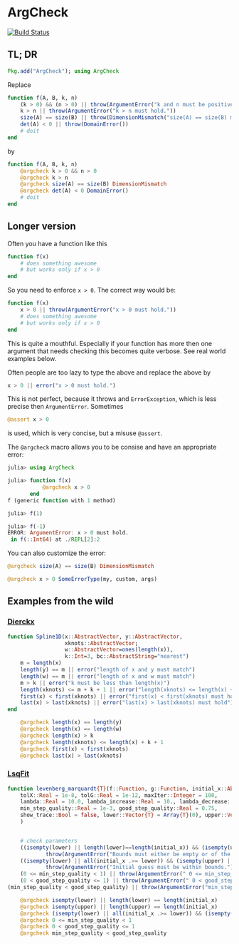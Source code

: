# ArgCheck

[![Build Status](https://travis-ci.org/jw3126/ArgCheck.jl.svg?branch=master)](https://travis-ci.org/jw3126/ArgCheck.jl)

## TL; DR
```Julia
Pkg.add("ArgCheck"); using ArgCheck
```

Replace
```Julia
function f(A, B, k, n)
    (k > 0) && (n > 0) || throw(ArgumentError("k and n must be positive".))
    k > n || throw(ArgumentError("k > n must hold."))
    size(A) == size(B) || throw(DimensionMismatch("size(A) == size(B) must hold."))
    det(A) < 0 || throw(DomainError())
    # doit    
end
```
by
```Julia
function f(A, B, k, n)
    @argcheck k > 0 && n > 0
    @argcheck k > n
    @argcheck size(A) == size(B) DimensionMismatch
    @argcheck det(A) < 0 DomainError()
    # doit
end
```
## Longer version

Often you have a function like this

```Julia
function f(x)
    # does something awesome
    # but works only if x > 0
end
```
So you need to enforce `x > 0`. The correct way would be:

```Julia
function f(x)
    x > 0 || throw(ArgumentError("x > 0 must hold."))
    # does something awesome
    # but works only if x > 0
end
```
This is quite a mouthful. Especially if your function has more then one argument
that needs checking this becomes quite verbose. See real world examples below.

Often people are too lazy to type the above and replace the above by
```Julia
x > 0 || error("x > 0 must hold.")
```
This is not perfect, because it throws and `ErrorException`, which is less precise then `ArgumentError`. Sometimes

```Julia
@assert x > 0
```
is used, which is very concise, but a misuse `@assert`.

The `@argcheck` macro allows you to be consise and have an appropriate error:

```Julia
julia> using ArgCheck

julia> function f(x)
           @argcheck x > 0
       end
f (generic function with 1 method)

julia> f(1)

julia> f(-1)
ERROR: ArgumentError: x > 0 must hold.
 in f(::Int64) at ./REPL[2]:2
```

You can also customize the error:

```Julia
@argcheck size(A) == size(B) DimensionMismatch
```
```Julia 
@argcheck x > 0 SomeErrorType(my, custom, args)
```


## Examples from the wild

### [Dierckx](https://github.com/kbarbary/Dierckx.jl)

```Julia
function Spline1D(x::AbstractVector, y::AbstractVector,
                  xknots::AbstractVector;
                  w::AbstractVector=ones(length(x)),
                  k::Int=3, bc::AbstractString="nearest")
    m = length(x)
    length(y) == m || error("length of x and y must match")
    length(w) == m || error("length of x and w must match")
    m > k || error("k must be less than length(x)")
    length(xknots) <= m + k + 1 || error("length(xknots) <= length(x) + k + 1 must hold")
    first(x) < first(xknots) || error("first(x) < first(xknots) must hold")
    last(x) > last(xknots) || error("last(x) > last(xknots) must hold")
end
```

```Julia
    @argcheck length(x) == length(y)
    @argcheck length(x) == length(w)
    @argcheck length(x) > k
    @argcheck length(xknots) <= length(x) + k + 1
    @argcheck first(x) < first(xknots)
    @argcheck last(x) > last(xknots)
```

### [LsqFit](https://github.com/JuliaNLSolvers/LsqFit.jl)

```Julia
function levenberg_marquardt{T}(f::Function, g::Function, initial_x::AbstractVector{T};
    tolX::Real = 1e-8, tolG::Real = 1e-12, maxIter::Integer = 100,
    lambda::Real = 10.0, lambda_increase::Real = 10., lambda_decrease::Real = 0.1,
    min_step_quality::Real = 1e-3, good_step_quality::Real = 0.75,
    show_trace::Bool = false, lower::Vector{T} = Array{T}(0), upper::Vector{T} = Array{T}(0)
    )


    # check parameters
    ((isempty(lower) || length(lower)==length(initial_x)) && (isempty(upper) || length(upper)==length(initial_x))) ||
            throw(ArgumentError("Bounds must either be empty or of the same length as the number of parameters."))
    ((isempty(lower) || all(initial_x .>= lower)) && (isempty(upper) || all(initial_x .<= upper))) ||
            throw(ArgumentError("Initial guess must be within bounds."))
    (0 <= min_step_quality < 1) || throw(ArgumentError(" 0 <= min_step_quality < 1 must hold."))
    (0 < good_step_quality <= 1) || throw(ArgumentError(" 0 < good_step_quality <= 1 must hold."))
(min_step_quality < good_step_quality) || throw(ArgumentError("min_step_quality < good_step_quality must hold."))
```

```Julia
    @argcheck isempty(lower) || length(lower) == length(initial_x)
    @argcheck isempty(upper) || length(upper) == length(initial_x)
    @argcheck (isempty(lower) || all(initial_x .>= lower)) && (isempty(upper) || all(initial_x .<= upper)) "Initial guess must be within bounds."
    @argcheck 0 <= min_step_quality < 1
    @argcheck 0 < good_step_quality <= 1
    @argcheck min_step_quality < good_step_quality
```
